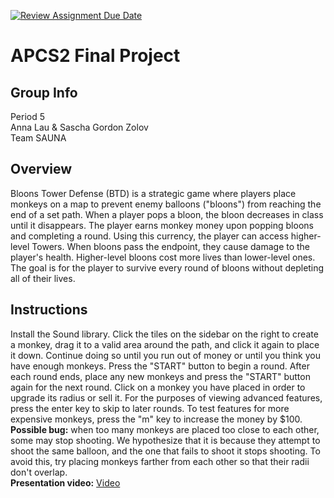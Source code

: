 [![Review Assignment Due Date](https://classroom.github.com/assets/deadline-readme-button-24ddc0f5d75046c5622901739e7c5dd533143b0c8e959d652212380cedb1ea36.svg)](https://classroom.github.com/a/syDSSnTt)
# APCS2 Final Project
## Group Info
Period 5 <br>
Anna Lau & Sascha Gordon Zolov <br>
Team SAUNA
## Overview
Bloons Tower Defense (BTD) is a strategic game where players place monkeys on a map to prevent enemy balloons ("bloons") from reaching the end of a set path. When a player pops a bloon, the bloon decreases in class until it disappears. The player earns monkey money upon popping bloons and completing a round. Using this currency, the player can access higher-level Towers. When bloons pass the endpoint, they cause damage to the player's health. Higher-level bloons cost more lives than lower-level ones. The goal is for the player to survive every round of bloons without depleting all of their lives. 
## Instructions
Install the Sound library.
Click the tiles on the sidebar on the right to create a monkey, drag it to a valid area around the path, and click it again to place it down. Continue doing so until you run out of money or until you think you have
enough monkeys. Press the "START" button to begin a round. After each round ends, place any new monkeys and press the "START" button again for the next round. Click on a monkey you have placed in order to upgrade
its radius or sell it. For the purposes of viewing advanced features, press the enter key to skip to later rounds. To test features for more expensive monkeys, press the "m" key to increase the money by $100. <br>
**Possible bug:** when too many monkeys are placed too close to each other, some may stop shooting. We hypothesize that it is because they attempt to shoot the same balloon, and the one that fails to shoot it stops
shooting. To avoid this, try placing monkeys farther from each other so that their radii don't overlap. <br>
**Presentation video:** [Video](https://drive.google.com/file/d/1LFv9vXmJwdVz0HtjaBmUY2pZwPrFrafj/view?usp=drive_link)
